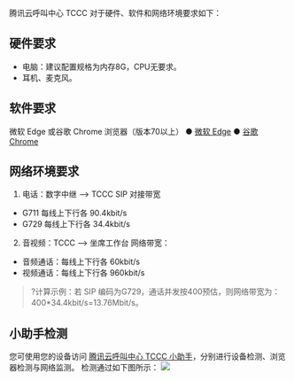 腾讯云呼叫中心 TCCC 对于硬件、软件和网络环境要求如下：
## 硬件要求
- 电脑：建议配置规格为内存8G，CPU无要求。
- 耳机、麦克风。

## 软件要求
微软 Edge 或谷歌 Chrome 浏览器（版本70以上）
● [微软 Edge](https://www.microsoft.com/en-us/edge)
● [谷歌 Chrome](https://www.google.com/intl/zh-CN/chrome/)

## 网络环境要求
1. 电话：数字中继 --> TCCC SIP 对接带宽
 - G711 每线上下行各 90.4kbit/s  
 - G729 每线上下行各 34.4kbit/s
2. 音视频：TCCC --> 坐席工作台 网络带宽：
 - 音频通话：每线上下行各 60kbit/s   
 - 视频通话：每线上下行各 960kbit/s

>?计算示例：若 SIP 编码为G729，通话并发按400预估，则网络带宽为：400*34.4kbit/s=13.76Mbit/s。

## 小助手检测
您可使用您的设备访问 [腾讯云呼叫中心 TCCC 小助手](https://tccc.qcloud.com/helper/)，分别进行设备检测、浏览器检测与网络监测。
检测通过如下图所示：
![](https://qcloudimg.tencent-cloud.cn/raw/b65dce29d7c5c3b530d4d42fce5570f4.png)
